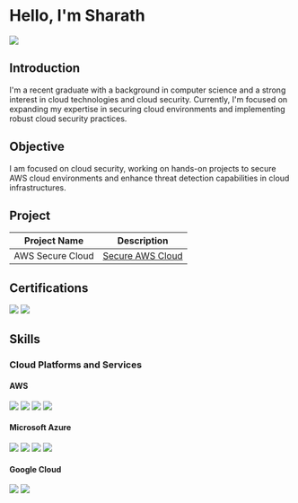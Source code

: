 # Hello, I'm Sharath
<a href="https://www.linkedin.com/in/sharathkoppula/"><img src="https://img.shields.io/badge/-LinkedIn-0072b1?&style=for-the-badge&logo=linkedin&logoColor=white" /></a>

## Introduction
I'm a recent graduate with a background in computer science and a strong interest in cloud technologies and cloud security. Currently, I'm focused on expanding my expertise in securing cloud environments and implementing robust cloud security practices.

## Objective
I am focused on cloud security, working on hands-on projects to secure AWS cloud environments and enhance threat detection capabilities in cloud infrastructures.

## Project

| Project Name                                  | Description                |
|-----------------------------------------------|----------------------------|
| AWS Secure Cloud                              | <a href="#">Secure AWS Cloud</a>|

## Certifications
<div>
    <img src="https://img.shields.io/badge/-Security%2B-FF0000?&style=for-the-badge&logo=CompTIA&logoColor=white" />
    <img src="https://img.shields.io/badge/-Azure_Fundamentals-0078D4?&style=for-the-badge&logo=Microsoft-Azure&logoColor=white" />
</div>

## Skills
### Cloud Platforms and Services

#### AWS
<div>
    <img src="https://img.shields.io/badge/-AWS-232F3E?&style=for-the-badge&logo=amazon-aws&logoColor=white" />
    <img src="https://img.shields.io/badge/-S3-569A31?&style=for-the-badge&logo=amazon-s3&logoColor=white" />
    <img src="https://img.shields.io/badge/-EC2-FF9900?&style=for-the-badge&logo=amazon-ec2&logoColor=white" />
    <img src="https://img.shields.io/badge/-AWS_CloudTrail-232F3E?&style=for-the-badge&logo=amazon-aws&logoColor=white" />
</div>

#### Microsoft Azure
<div>
    <img src="https://img.shields.io/badge/-Microsoft_Azure-0078D4?&style=for-the-badge&logo=microsoft-azure&logoColor=white" />
    <img src="https://img.shields.io/badge/-Azure_Security_Center-0089D6?&style=for-the-badge&logo=microsoft-azure&logoColor=white" />
    <img src="https://img.shields.io/badge/-Azure_Blob_Storage-0078D4?&style=for-the-badge&logo=microsoft-azure&logoColor=white" />
    <img src="https://img.shields.io/badge/-Azure_Virtual_Network-0078D4?&style=for-the-badge&logo=microsoft-azure&logoColor=white" />
</div>

#### Google Cloud
<div>
    <img src="https://img.shields.io/badge/-Google_Cloud-4285F4?&style=for-the-badge&logo=google-cloud&logoColor=white" />
    <img src="https://img.shields.io/badge/-Google_Cloud_Storage-4285F4?&style=for-the-badge&logo=google-cloud&logoColor=white" />
